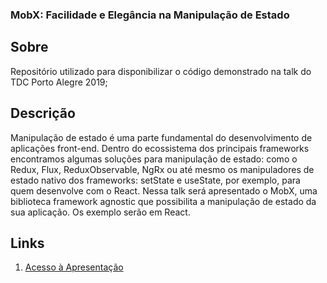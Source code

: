 ### MobX: Facilidade e Elegância na Manipulação de Estado

## Sobre

Repositório utilizado para disponibilizar o código demonstrado na talk do TDC Porto Alegre 2019;

## Descrição

Manipulação de estado é uma parte fundamental do desenvolvimento de aplicações front-end. Dentro do ecossistema dos principais frameworks encontramos algumas soluções para manipulação de estado: como o Redux, Flux, ReduxObservable, NgRx ou até mesmo os manipuladores de estado nativo dos frameworks: setState e useState, por exemplo, para quem desenvolve com o React. Nessa talk será apresentado o MobX, uma biblioteca framework agnostic que possibilita a manipulação de estado da sua aplicação. Os exemplo serão em React.
## Links

1) [Acesso à Apresentação](https://docs.google.com/presentation/d/1FKT4I14xO3ikRU_UDYArw9o17ccrO0HcyFp6Vxu6Qfc/edit?usp=sharing)